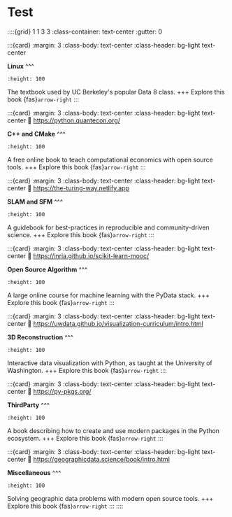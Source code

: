 # Test
::::{grid} 1 1 3 3
:class-container: text-center
:gutter: 0

:::{card}
:margin: 3
:class-body: text-center
:class-header: bg-light text-center

**Linux**
^^^

```{image} https://inferentialthinking.com/_static/favicon.png
:height: 100
```
The textbook used by UC Berkeley's popular Data 8 class.
+++
Explore this book {fas}`arrow-right`
:::


:::{card}
:margin: 3
:class-body: text-center
:class-header: bg-light text-center
:link: https://python.quantecon.org/

**C++ and CMake**
^^^
```{image} https://python.quantecon.org/_static/qe-logo-large.png
:height: 100
```
A free online book to teach computational economics with open source tools.
+++
Explore this book {fas}`arrow-right`
:::


:::{card}
:margin: 3
:class-body: text-center
:class-header: bg-light text-center
:link: https://the-turing-way.netlify.app

**SLAM and SFM**
^^^
```{image} https://the-turing-way.netlify.app/_static/logo-detail-with-text.svg
:height: 100
```
A guidebook for best-practices in reproducible and community-driven science.
+++
Explore this book {fas}`arrow-right`
:::


:::{card}
:margin: 3
:class-body: text-center
:class-header: bg-light text-center
:link: https://inria.github.io/scikit-learn-mooc/

**Open Source Algorithm**
^^^
```{image} https://inria.github.io/scikit-learn-mooc/_static/scikit-learn-logo.png
:height: 100
```
A large online course for machine learning with the PyData stack.
+++
Explore this book {fas}`arrow-right`
:::


:::{card}
:margin: 3
:class-body: text-center
:class-header: bg-light text-center
:link: https://uwdata.github.io/visualization-curriculum/intro.html

**3D Reconstruction**
^^^
```{image} https://uwdata.github.io/visualization-curriculum/_static/altair-hist.png
:height: 100
```
Interactive data visualization with Python, as taught at the University of Washington.
+++
Explore this book {fas}`arrow-right`
:::


:::{card}
:margin: 3
:class-body: text-center
:class-header: bg-light text-center
:link: https://py-pkgs.org/

**ThirdParty**
^^^
```{image} https://d33wubrfki0l68.cloudfront.net/9ff174183b5af5c3a177bfccd4796454883bc1f7/86cde/_static/py-pkgs-hex.png
:height: 100
```
A book describing how to create and use modern packages in the Python ecosystem.
+++
Explore this book {fas}`arrow-right`
:::


:::{card}
:margin: 3
:class-body: text-center
:class-header: bg-light text-center
:link: https://geographicdata.science/book/intro.html

**Miscellaneous**
^^^
```{image} https://geographicdata.science/book/_static/logo.png
:height: 100
```
Solving geographic data problems with modern open source tools.
+++
Explore this book {fas}`arrow-right`
:::
::::